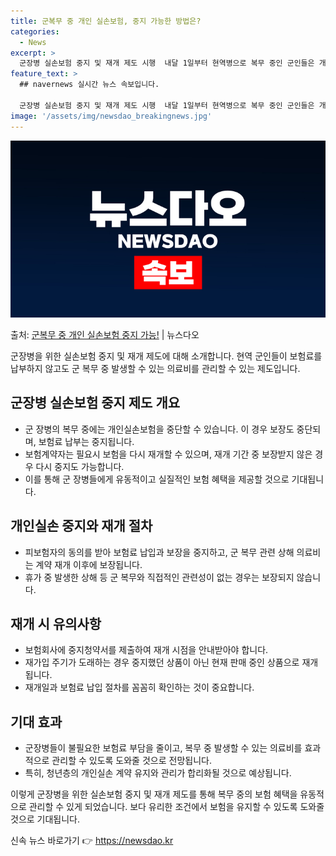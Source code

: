 ```yaml
---
title: 군복무 중 개인 실손보험, 중지 가능한 방법은?
categories:
  - News
excerpt: >
  군장병 실손보험 중지 및 재개 제도 시행  내달 1일부터 현역병으로 복무 중인 군인들은 개인실손보험을 중단할…
feature_text: >
  ## navernews 실시간 뉴스 속보입니다.

  군장병 실손보험 중지 및 재개 제도 시행  내달 1일부터 현역병으로 복무 중인 군인들은 개인실손보험을 중단할…
image: '/assets/img/newsdao_breakingnews.jpg'
---
```


![뉴스다오 속보](/assets/img/newsdao_breakingnews.jpg)

<p>출처: <a href="https://newsdao.kr/4247" rel="dofollow">군복무 중 개인 실손보험 중지 가능!</a> | 뉴스다오</p>

군장병을 위한 실손보험 중지 및 재개 제도에 대해 소개합니다. 현역 군인들이 보험료를 납부하지 않고도 군 복무 중 발생할 수 있는 의료비를 관리할 수 있는 제도입니다.

## 군장병 실손보험 중지 제도 개요
- 군 장병의 복무 중에는 개인실손보험을 중단할 수 있습니다. 이 경우 보장도 중단되며, 보험료 납부는 중지됩니다. 
- 보험계약자는 필요시 보험을 다시 재개할 수 있으며, 재개 기간 중 보장받지 않은 경우 다시 중지도 가능합니다.
- 이를 통해 군 장병들에게 유동적이고 실질적인 보험 혜택을 제공할 것으로 기대됩니다.

## 개인실손 중지와 재개 절차
- 피보험자의 동의를 받아 보험료 납입과 보장을 중지하고, 군 복무 관련 상해 의료비는 계약 재개 이후에 보장됩니다. 
- 휴가 중 발생한 상해 등 군 복무와 직접적인 관련성이 없는 경우는 보장되지 않습니다.

## 재개 시 유의사항
- 보험회사에 중지청약서를 제출하여 재개 시점을 안내받아야 합니다.
- 재가입 주기가 도래하는 경우 중지했던 상품이 아닌 현재 판매 중인 상품으로 재개됩니다.
- 재개일과 보험료 납입 절차를 꼼꼼히 확인하는 것이 중요합니다.

## 기대 효과
- 군장병들이 불필요한 보험료 부담을 줄이고, 복무 중 발생할 수 있는 의료비를 효과적으로 관리할 수 있도록 도와줄 것으로 전망됩니다.
- 특히, 청년층의 개인실손 계약 유지와 관리가 합리화될 것으로 예상됩니다.

이렇게 군장병을 위한 실손보험 중지 및 재개 제도를 통해 복무 중의 보험 혜택을 유동적으로 관리할 수 있게 되었습니다. 보다 유리한 조건에서 보험을 유지할 수 있도록 도와줄 것으로 기대됩니다. 

신속 뉴스 바로가기 👉 <a href="https://newsdao.kr" rel="dofollow">https://newsdao.kr</a>


